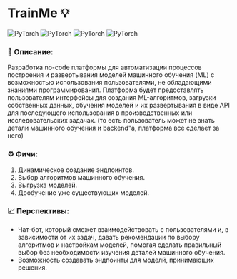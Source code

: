 # TrainMe 💡


![PyTorch](https://img.shields.io/badge/PyTorch-%2307405e.svg?style=for-the-badge&logo=PyTorch&logoColor=E6882EE)
![PyTorch](https://img.shields.io/badge/sklearn-%2307405e.svg?style=for-the-badge&logo=scikit-learn&logoColor=E6882EE)
![PyTorch](https://img.shields.io/badge/fastapi-%2307405e.svg?style=for-the-badge&logo=fastapi&logoColor=E6882EE)
![PyTorch](https://img.shields.io/badge/docker-%2307405e.svg?style=for-the-badge&logo=docker&logoColor=E6882EE)

### 📝 Описание: 
Разработка no-code платформы для автоматизации процессов построения и развертывания моделей машинного обучения (ML) с возможностью использования пользователями, не обладающими знаниями программирования. Платформа будет предоставлять пользователям интерфейсы для создания ML-алгоритмов, загрузки собственных данных, обучения моделей и их развертывания в виде API для последующего использования в производственных или исследовательских задачах. (то есть пользователь может не знать детали машинного обучения и backend"а, платформа все сделает за него)

### ⚙️ Фичи:
1. Динамическое создание эндпоинтов.
2. Выбор алгоритмов машинного обучения.
3. Выгрузка моделей.
4. Дообучение уже существующих моделей.

### 📈 Перспективы:
* Чат-бот, который сможет взаимодействовать с пользователями и, в зависимости от их задач, давать рекомендации по выбору алгоритмов и настройкам моделей, помогая сделать правильный выбор без необходимости изучения деталей машинного обучения.
* Возможность создавать эндпоинты для моделй, принимающих решения.